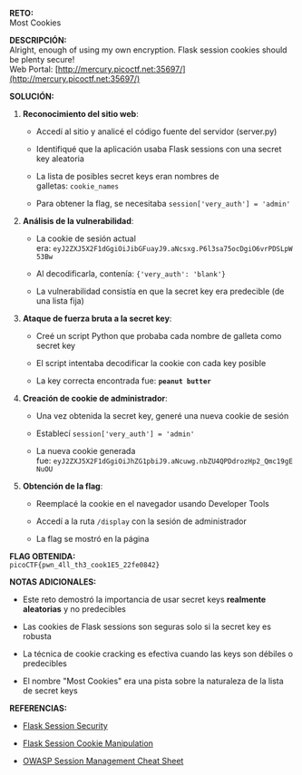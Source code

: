 **RETO:**  
Most Cookies

**DESCRIPCIÓN:**  
Alright, enough of using my own encryption. Flask session cookies should be plenty secure!  
Web Portal: [http://mercury.picoctf.net:35697/](http://mercury.picoctf.net:35697/)

**SOLUCIÓN:**

1. **Reconocimiento del sitio web**:
    
    - Accedí al sitio y analicé el código fuente del servidor (server.py)
        
    - Identifiqué que la aplicación usaba Flask sessions con una secret key aleatoria
        
    - La lista de posibles secret keys eran nombres de galletas: `cookie_names`
        
    - Para obtener la flag, se necesitaba `session['very_auth'] = 'admin'`
        
2. **Análisis de la vulnerabilidad**:
    
    - La cookie de sesión actual era: `eyJ2ZXJ5X2F1dGgiOiJibGFuayJ9.aNcsxg.P6l3sa75ocDgiO6vrPDSLpW53Bw`
        
    - Al decodificarla, contenía: `{'very_auth': 'blank'}`
        
    - La vulnerabilidad consistía en que la secret key era predecible (de una lista fija)
        
3. **Ataque de fuerza bruta a la secret key**:
    
    - Creé un script Python que probaba cada nombre de galleta como secret key
        
    - El script intentaba decodificar la cookie con cada key posible
        
    - La key correcta encontrada fue: **`peanut butter`**
        
4. **Creación de cookie de administrador**:
    
    - Una vez obtenida la secret key, generé una nueva cookie de sesión
        
    - Establecí `session['very_auth'] = 'admin'`
        
    - La nueva cookie generada fue: `eyJ2ZXJ5X2F1dGgiOiJhZG1pbiJ9.aNcuwg.nbZU4QPDdrozHp2_Qmc19gENuOU`
        
5. **Obtención de la flag**:
    
    - Reemplacé la cookie en el navegador usando Developer Tools
        
    - Accedí a la ruta `/display` con la sesión de administrador
        
    - La flag se mostró en la página
        

**FLAG OBTENIDA:**  
`picoCTF{pwn_4ll_th3_cook1E5_22fe0842}`

**NOTAS ADICIONALES:**

- Este reto demostró la importancia de usar secret keys **realmente aleatorias** y no predecibles
    
- Las cookies de Flask sessions son seguras solo si la secret key es robusta
    
- La técnica de cookie cracking es efectiva cuando las keys son débiles o predecibles
    
- El nombre "Most Cookies" era una pista sobre la naturaleza de la lista de secret keys
    

**REFERENCIAS:**

- [Flask Session Security](https://flask.palletsprojects.com/en/stable/security/#session-security)
    
- [Flask Session Cookie Manipulation](https://blog.paradoxis.nl/defeating-flasks-session-management-65706ba9d3ce)
    
- [OWASP Session Management Cheat Sheet](https://cheatsheetseries.owasp.org/cheatsheets/Session_Management_Cheat_Sheet.html)